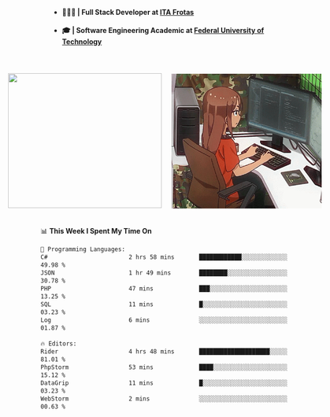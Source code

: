 <body style="margin-bottom: 40px; gap: 20px">
  <div style="display: flex; flex-direction: column; width: auto; margin: 0 auto; padding: 20px;">
    <ul style="flex: 1; margin-bottom: 20px;">
      <li><h4>🧑🏽‍💻 | Full Stack Developer at <a href="https://itafrotas.com//">ITA Frotas</a></h4></li>
      <li><h4>🎓 | Software Engineering Academic at <a href="http://www.utfpr.edu.br/">Federal University of Technology</a></h4></li>
      <br/>
    </ul>
    <div style="display: flex; justify-content: center; align-items: center; gap: 20px;">
      <a href="https://skillicons.dev">
        <img width="312" height="274" src="https://skillicons.dev/icons?i=cs,dotnet,php,laravel,ts,js,nodejs,react,swift,java,adonis,postgres,mysql,mongodb,postman,c,heroku,gradle,npm,flutter,docker,aws,redis,kubernetes&theme=light&&perline=4" />
      </a>
      <img width="312" height="274" src="assets/umiko.gif" alt="Computer Boy" />
    </div>
  </div>
</body>


<!--START_SECTION:waka-->
📊 **This Week I Spent My Time On** 

```text
💬 Programming Languages: 
C#                       2 hrs 58 mins       ████████████░░░░░░░░░░░░░   49.98 % 
JSON                     1 hr 49 mins        ████████░░░░░░░░░░░░░░░░░   30.78 % 
PHP                      47 mins             ███░░░░░░░░░░░░░░░░░░░░░░   13.25 % 
SQL                      11 mins             █░░░░░░░░░░░░░░░░░░░░░░░░   03.23 % 
Log                      6 mins              ░░░░░░░░░░░░░░░░░░░░░░░░░   01.87 % 

🔥 Editors: 
Rider                    4 hrs 48 mins       ████████████████████░░░░░   81.01 % 
PhpStorm                 53 mins             ████░░░░░░░░░░░░░░░░░░░░░   15.12 % 
DataGrip                 11 mins             █░░░░░░░░░░░░░░░░░░░░░░░░   03.23 % 
WebStorm                 2 mins              ░░░░░░░░░░░░░░░░░░░░░░░░░   00.63 % 
```


<!--END_SECTION:waka-->

<!--
**danielr0d/danielr0d** is a ✨ _special_ ✨ repository because its `README.md` (this file) appears on your GitHub profile.

Here are some ideas to get you started:

- 🔭 I’m currently working on ...
- 🌱 I’m currently learning ...
- 👯 I’m looking to collaborate on ...
- 🤔 I’m looking for help with ...
- 💬 Ask me about ...
- 📫 How to reach me: ...
- 😄 Pronouns: ...
- ⚡ Fun fact: ...
-->

